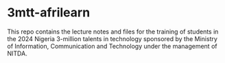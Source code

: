 # 3mtt-afrilearn
This repo contains the lecture notes and files for the training of students in the 2024 Nigeria 3-million talents in technology sponsored by the Ministry of Information, Communication and Technology under the management of NITDA.
